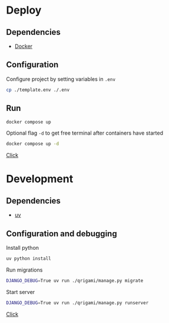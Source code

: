 # Deploy

## Dependencies

- [Docker](https://www.docker.com/)

## Configuration

Configure project by setting variables in `.env`

```bash
cp ./template.env ./.env
```

## Run

```bash
docker compose up
```

Optional flag `-d` to get free terminal after containers have started

```bash
docker compose up -d
```

[Click](https://localhost/)


# Development

## Dependencies

- [uv](https://github.com/astral-sh/uv)

## Configuration and debugging

Install python

```bash
uv python install
```

Run migrations

```bash
DJANGO_DEBUG=True uv run ./qrigami/manage.py migrate
```

Start server

```bash
DJANGO_DEBUG=True uv run ./qrigami/manage.py runserver
```

[Click](http://localhost:8000/)
